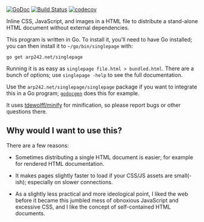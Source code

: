 [![GoDoc](https://godoc.org/arp242.net/singlepage?status.svg)](https://godoc.org/arp242.net/singlepage)
[![Build Status](https://travis-ci.org/Carpetsmoker/singlepage.svg?branch=master)](https://travis-ci.org/Carpetsmoker/singlepage)
[![codecov](https://codecov.io/gh/Carpetsmoker/singlepage/branch/master/graph/badge.svg)](https://codecov.io/gh/Carpetsmoker/singlepage)

Inline CSS, JavaScript, and images in a HTML file to distribute a stand-alone
HTML document without external dependencies.

This program is written in Go. To install it, you'll need to have Go installed;
you can then install it to `~/go/bin/singlepage` with:

	go get arp242.net/singlepage

Running it is as easy as `singlepage file.html > bundled.html`. There are a
bunch of options; use `singlepage -help` to see the full documentation.

Use the `arp242.net/singlepage/singlepage` package if you want to integrate this
in a Go program; [`godocgen`](https://github.com/Teamwork/godocgen) does this
for example.

It uses [tdewolff/minify](https://github.com/tdewolff/minify) for minification,
so please report bugs or other questions there.

Why would I want to use this?
-----------------------------

There are a few reasons:

- Sometimes distributing a single HTML document is easier; for example for
  rendered HTML documentation.

- It makes pages slightly faster to load if your CSS/JS assets are small(-ish);
  especially on slower connections.

- As a slightly less practical and more ideological point, I liked the web
  before it became this jumbled mess of obnoxious JavaScript and excessive CSS,
  and I like the concept of self-contained HTML documents.

